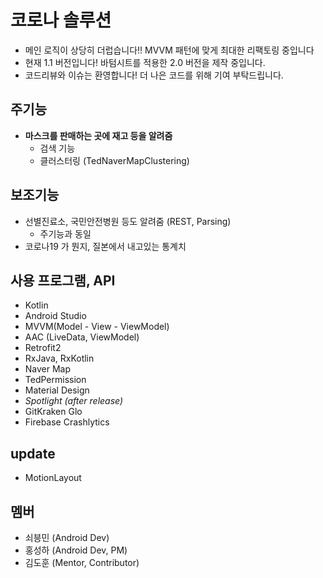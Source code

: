 # 코로나 솔루션

- 메인 로직이 상당히 더럽습니다!! MVVM 패턴에 맞게 최대한 리팩토링 중입니다
- 현재 1.1 버전입니다! 바텀시트를 적용한 2.0 버전을 제작 중입니다.
- 코드리뷰와 이슈는 환영합니다! 더 나은 코드를 위해 기여 부탁드립니다.

## 주기능

- **마스크를 판매하는 곳에 재고 등을 알려줌**
  - 검색 기능
  - 클러스터링 (TedNaverMapClustering)

## 보조기능

- 선별진료소, 국민안전병원 등도 알려줌 (REST, Parsing)
  - 주기능과 동일
- 코로나19 가 뭔지, 질본에서 내고있는 통계치

## 사용 프로그램, API

- Kotlin 
- Android Studio
- MVVM(Model - View - ViewModel)
- AAC (LiveData, ViewModel)
- Retrofit2
- RxJava, RxKotlin
- Naver Map
- TedPermission
- Material Design
- *Spotlight (after release)*
- GitKraken Glo
- Firebase Crashlytics

## update

- MotionLayout

## 멤버

- 쇠븡민 (Android Dev)
- 홍성하 (Android Dev, PM)
- 김도훈 (Mentor, Contributor)
